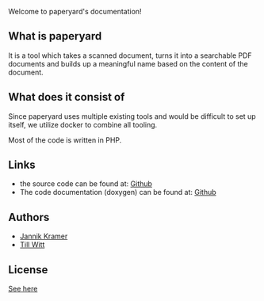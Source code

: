 Welcome to paperyard's documentation!

## What is paperyard
It is a tool which takes a scanned document, turns it into a searchable PDF documents and builds up a meaningful name based on the content of the document.

## What does it consist of

Since paperyard uses multiple existing tools and would be difficult to set up itself, we utilize docker to combine all tooling.

Most of the code is written in PHP.

## Links

* the source code can be found at: [Github](https://github.com/tlwt/paperyard/)
* The code documentation (doxygen) can be found at: [Github](https://tlwt.github.io/paperyard/index.html)

## Authors
* [Jannik Kramer](kramer@consider-it.de)
* [Till Witt](witt@consider-it.de)

## License

[See here](https://github.com/tlwt/paperyard#license)
